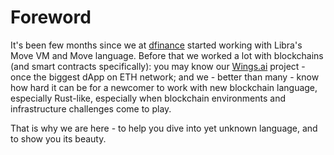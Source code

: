# Foreword

It's been few months since we at [dfinance](https://dfinance.co) started working with Libra's Move VM and Move language. Before that we worked a lot with blockchains \(and smart contracts specifically\): you may know our [Wings.ai](http://wings.ai) project - once the biggest dApp on ETH network; and we - better than many - know how hard it can be for a newcomer to work with new blockchain language, especially Rust-like, especially when blockchain environments and infrastructure challenges come to play. 

That is why we are here - to help you dive into yet unknown language, and to show you its beauty.


